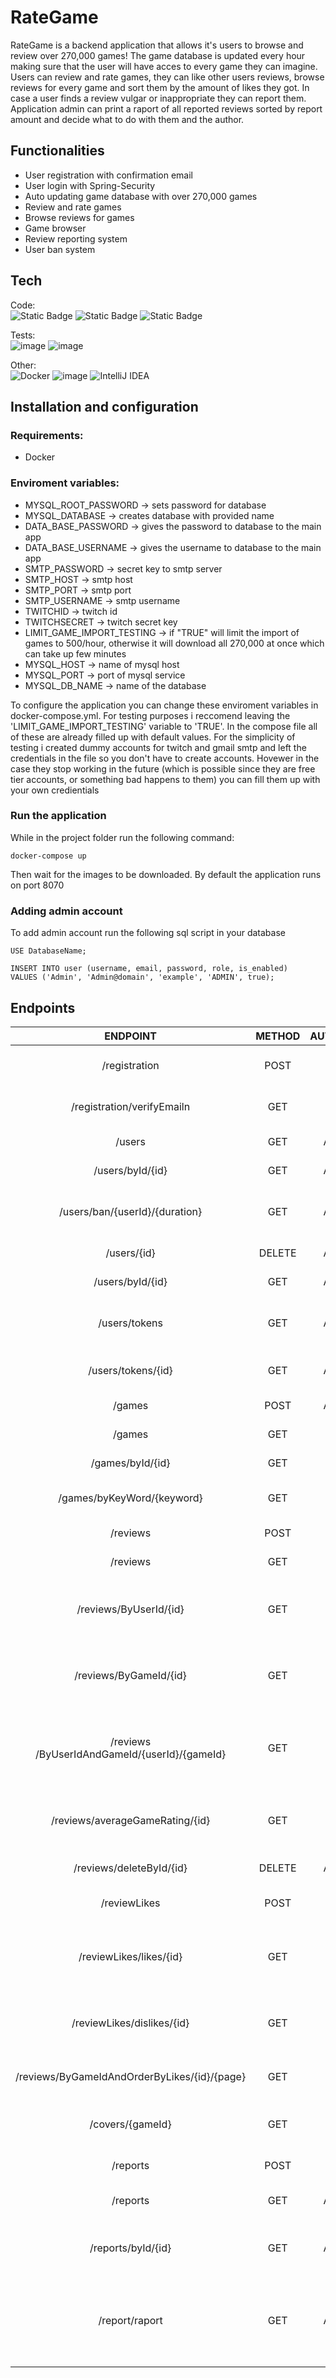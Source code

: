 # RateGame
RateGame is a backend application that allows it's users to browse and review over 270,000 games!
The game database is updated every hour making sure that the user will have acces to every game they can imagine.
Users can review and rate games, they can like other users reviews, browse reviews for every game and sort them by the amount of likes they got.
In case a user finds a review vulgar or inappropriate they can report them. Application admin can print a raport of all reported reviews sorted by report amount and decide what to do with them and the author.

 

## Functionalities
  - User registration with confirmation email
  - User login with Spring-Security
  - Auto updating game database with over 270,000 games
  - Review and rate games
  - Browse reviews for games
  - Game browser
  - Review reporting system
  - User ban system


## Tech 
Code: <br>
![Static Badge](https://img.shields.io/badge/java_17-orange?style=for-the-badge&logo=openjdk&logoColor=white)
![Static Badge](https://img.shields.io/badge/Spring_Boot_3-6DB33F?style=for-the-badge&logo=spring&logoColor=white)
![Static Badge](https://img.shields.io/badge/mysql-4479A1.svg?style=for-the-badge&logo=mysql&logoColor=white)
<br>

Tests: <br>
![image](https://img.shields.io/badge/Junit5-25A162?style=for-the-badge&logo=junit5&logoColor=white)
![image](https://img.shields.io/badge/Mockito-78A641?style=for-the-badge)
<br>

Other: <br>
![Docker](https://img.shields.io/badge/docker-%230db7ed.svg?style=for-the-badge&logo=docker&logoColor=white)
![image](https://img.shields.io/badge/maven-C71A36?style=for-the-badge&logo=apachemaven&logoColor=white)
![IntelliJ IDEA](https://img.shields.io/badge/IntelliJIDEA-000000.svg?style=for-the-badge&logo=intellij-idea&logoColor=white)


## Installation and configuration
### Requirements:
  - Docker


### Enviroment variables:
  - MYSQL_ROOT_PASSWORD -> sets password for database
  - MYSQL_DATABASE -> creates database with provided name
  - DATA_BASE_PASSWORD -> gives the password to database to the main app
  - DATA_BASE_USERNAME -> gives the username to database to the main app
  - SMTP_PASSWORD -> secret key to smtp server
  - SMTP_HOST -> smtp host
  - SMTP_PORT -> smtp port
  - SMTP_USERNAME -> smtp username
  - TWITCHID -> twitch id
  - TWITCHSECRET -> twitch secret key
  - LIMIT_GAME_IMPORT_TESTING -> if "TRUE" will limit the import of games to 500/hour, otherwise it will download all 270,000 at once which can take up few minutes
  - MYSQL_HOST -> name of mysql host
  - MYSQL_PORT -> port of mysql service
  - MYSQL_DB_NAME -> name of the database

To configure the application you can change these enviroment variables in docker-compose.yml. For testing purposes i reccomend leaving the 'LIMIT_GAME_IMPORT_TESTING' variable to 'TRUE'. In the compose file all of these are already filled up with default values. For the simplicity of testing i created dummy accounts for twitch and gmail smtp and left the credentials in the file so you don't have to create accounts. Hovewer in the case they stop working in the future (which is possible since they are free tier accounts, or something bad happens to them) you can fill them up with your own credientials


### Run the application
While in the project folder run the following command:

```
docker-compose up
```
Then wait for the images to be downloaded. By default the application runs on port 8070


### Adding admin account
To add admin account run the following sql script in your database

```
USE DatabaseName;

INSERT INTO user (username, email, password, role, is_enabled) 
VALUES ('Admin', 'Admin@domain', 'example', 'ADMIN', true);
```


## Endpoints


|       ENDPOINT                                | METHOD  | AUTHORITY |         REQUEST                         |       RESPONSE                      |                    FUNCTION                                         |
|:---------------------------------------------:|:-------:|:---------:|:---------------------------------------:|:-----------------------------------:|:-------------------------------------------------------------------:|
|     /registration                             |  POST   |    NONE   |  JSON BODY (registration request)       | String (Verification Status)        | Registers new accounts                                              |
| /registration/verifyEmailn                    |  GET    |    NONE   |  Request parameter (Verification Token) | String (Verification Status)        | Activates new accounts                                              |
| /users                                        |  GET    |    ADMIN  |                                         | JSON (List of all users)            | Returns list of all users                                           |
| /users/byId/{id}                              |  GET    |    ADMIN  |  Path variable (id)                     | JSON (user)                         | Returns user by id                                                  |
| /users/ban/{userId}/{duration}                |  GET    |    ADMIN  |  Path variable (id)/(duration(days))    | JSON (userBan)                      | Bans users for specified amount of days                             |
| /users/{id}                                   | DELETE  |    ADMIN  |  Path variable (id)                     | String (Deletion status)            | Deletes user by id                                                  |
| /users/byId/{id}                              |  GET    |    ADMIN  |  Path variable (id)                     | JSON (user)                         | Returns user by id                                                  |
| /users/tokens                                 |  GET    |    ADMIN  |                                         | JSON (VeryficationToken)            | Returns list of all veryfication tokens                             |
| /users/tokens/{id}                            |  GET    |    ADMIN  |  Path variable (id)                     | JSON (VeryficationToken)            | Returns verification token by id                                    |
| /games                                        |  POST   |    ADMIN  |  JSON BODY (game)                       | JSON (game)                         | Manually adds games                                                 |
| /games                                        |  GET    |    NONE   |                                         | JSON (list of all games)            | Returns list of all games                                           | 
| /games/byId/{id}                              |  GET    |    NONE   |  Path variable (id)                     | JSON (game)                         | Returns game by id                                                  | 
| /games/byKeyWord/{keyword}                    |  GET    |    NONE   |  Path variable (keyword)                | JSON (list of matching games)       | Returns list of matching games                                      | 
| /reviews                                      |  POST   |    USER   |  JSON BODY (reviewRequest)              | JSON (review)                       | Posts reviews for games                                             | 
| /reviews                                      |  GET    |    NONE   |                                         | JSON (List of all reviews)          | Returns list of all reviews                                         |
| /reviews/ByUserId/{id}                        |  GET    |    NONE   |  Path variable (id)                     | JSON (List of all matching reviews) | Returns list of all reviews made by user with specified id          |
| /reviews/ByGameId/{id}                        |  GET    |    NONE   |  Path variable (id)                     | JSON (List of all matching reviews) | Returns list of all reviews made for game with specified id         |
| /reviews /ByUserIdAndGameId/{userId}/{gameId} |  GET    |    NONE   |  Path variable (userid)/(gameid)        | JSON (List of all matching reviews) | Returns list of all reviews made for game by user with specified id |
| /reviews/averageGameRating/{id}               |  GET    |    NONE   |  Path variable (id)                     | Byte (avg game rating)              | Returns average rating for game with specified id                   |
| /reviews/deleteById/{id}                      |  DELETE |    ADMIN  |  Path variable (id)                     | String (Deletion status)            | Deletes review by id                                                |
| /reviewLikes                                  |  POST   |    USER   |  JSON BODY (reviewLike)                 | JSON (ReviewLike)                   | Post likes/dislikes for review                                      |
| /reviewLikes/likes/{id}                       |  GET    |    NONE   |  Path variable (id)                     | Int (Like count)                    | Returns count of likes for review with specified id                 |
| /reviewLikes/dislikes/{id}                    |  GET    |    NONE   |  Path variable (id)                     | Int (Dislike count)                 | Returns count of dislikes for review with specified id              |
| /reviews/ByGameIdAndOrderByLikes/{id}/{page}  |  GET    |    NONE   |  Path variable (gameId)/(page number)   | JSON (List of sorted and paged reviews) | Returns page of sorted by likes reviews                         |
| /covers/{gameId}                              |  GET    |    NONE   |  Path variable (id)                     | JSON (cover)                        | Returns cover for game with specified id                            |
| /reports                                      |  POST   |    USER   |  JSON BODY (ReviewReportRequest)        | JSON(Report of review)              | Post ReviewReport                                                   |
| /reports                                      |  GET    |    ADMIN  |                                         |JSON (List of all reports of reviews)| Returns list of all reporst of reviews                              |
| /reports/byId/{id}                            |  GET    |    ADMIN  |  Path variable (id)                     | JSON (ReviewReport)                 | Returns report of review by report id                               |
| /report/raport                                |  GET    |    ADMIN  |                                         | JSON (Raoprt)                       | Returns raport of reported reviews (sorted by the amountof reports  |



